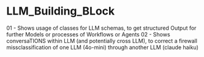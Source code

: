 # LLM_Building_BLock

01 - Shows usage of classes for LLM schemas, to get structured Output for further Models or processes of Workflows or Agents
02 - Shows conversaTIONS within LLM (and potentially cross LLM), to correct a firewall missclassification of one LLM (4o-mini) through another LLM (claude haiku)